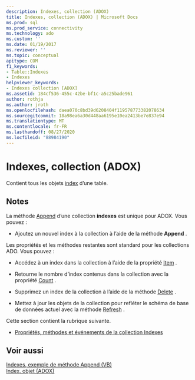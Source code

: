 ```yaml
---
description: Indexes, collection (ADOX)
title: Indexes, collection (ADOX) | Microsoft Docs
ms.prod: sql
ms.prod_service: connectivity
ms.technology: ado
ms.custom: ''
ms.date: 01/19/2017
ms.reviewer: ''
ms.topic: conceptual
apitype: COM
f1_keywords:
- Table::Indexes
- Indexes
helpviewer_keywords:
- Indexes collection [ADOX]
ms.assetid: 184cf536-455c-42be-bf1c-a5c25bade961
author: rothja
ms.author: jroth
ms.openlocfilehash: daea070c8bd39d6208404f119578773382078634
ms.sourcegitcommit: 18a98ea6a30d448aa6195e10ea2413be7e837e94
ms.translationtype: MT
ms.contentlocale: fr-FR
ms.lasthandoff: 08/27/2020
ms.locfileid: "88984190"
---
```

# <a name="indexes-collection-adox"></a>Indexes, collection (ADOX)
Contient tous les objets [index](./index-object-adox.md) d’une table.  
  
## <a name="remarks"></a>Notes  
 La méthode [Append](./append-method-adox-indexes.md) d’une collection **indexes** est unique pour ADOX. Vous pouvez :  
  
-   Ajoutez un nouvel index à la collection à l’aide de la méthode **Append** .  
  
 Les propriétés et les méthodes restantes sont standard pour les collections ADO. Vous pouvez :  
  
-   Accédez à un index dans la collection à l’aide de la propriété [Item](../ado-api/item-property-ado.md) .  
  
-   Retourne le nombre d’index contenus dans la collection avec la propriété [Count](../ado-api/count-property-ado.md) .  
  
-   Supprimez un index de la collection à l’aide de la méthode [Delete](./delete-method-adox-collections.md) .  
  
-   Mettez à jour les objets de la collection pour refléter le schéma de base de données actuel avec la méthode [Refresh](../ado-api/refresh-method-ado.md) .  
  
 Cette section contient la rubrique suivante.  
  
-   [Propriétés, méthodes et événements de la collection Indexes](./indexes-collection-properties-methods-and-events.md)  
  
## <a name="see-also"></a>Voir aussi  
 [Indexes, exemple de méthode Append (VB)](./indexes-append-method-example-vb.md)   
 [Index, objet (ADOX)](./index-object-adox.md)